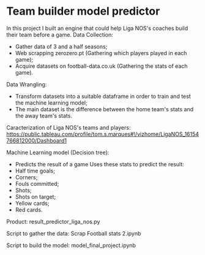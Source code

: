 # Team builder model predictor

In this project I built an engine that could help Liga NOS's coaches build their team before a game.
Data Collection: 
- Gather data of 3 and a half seasons;
- Web scrapping zerozero.pt (Gathering which players played in each game);
- Acquire datasets on football-data.co.uk (Gathering the stats of each game).

Data Wrangling:
- Transform datasets into a suitable dataframe in order to train and test the machine learning model;
- The main dataset is the difference between the home team's stats and the away team's stats.

Caracterization of Liga NOS's teams and players: https://public.tableau.com/profile/tom.s.marques#!/vizhome/LigaNOS_16154766812000/Dashboard1

Machine Learning model (Decision tree): 
- Predicts the result of a game
Uses these stats to predict the result:
- Half time goals;
- Corners;
- Fouls committed;
- Shots;
- Shots on target;
- Yellow cards;
- Red cards.

Product: result_predictor_liga_nos.py

Script to gather the data: Scrap Football stats 2.ipynb

Script to build the model: model_final_project.ipynb
